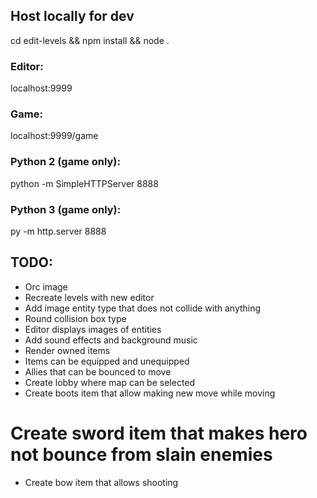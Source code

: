 ## Host locally for dev

cd edit-levels &&
npm install &&
node .

### Editor:
localhost:9999

### Game:
localhost:9999/game

### Python 2 (game only):
python -m SimpleHTTPServer 8888

### Python 3 (game only):
py -m http.server 8888

## TODO:
* Orc image
* Recreate levels with new editor
* Add image entity type that does not collide with anything
* Round collision box type
* Editor displays images of entities
* Add sound effects and background music
* Render owned items
* Items can be equipped and unequipped
* Allies that can be bounced to move
* Create lobby where map can be selected
* Create boots item that allow making new move while moving
# Create sword item that makes hero not bounce from slain enemies
* Create bow item that allows shooting
